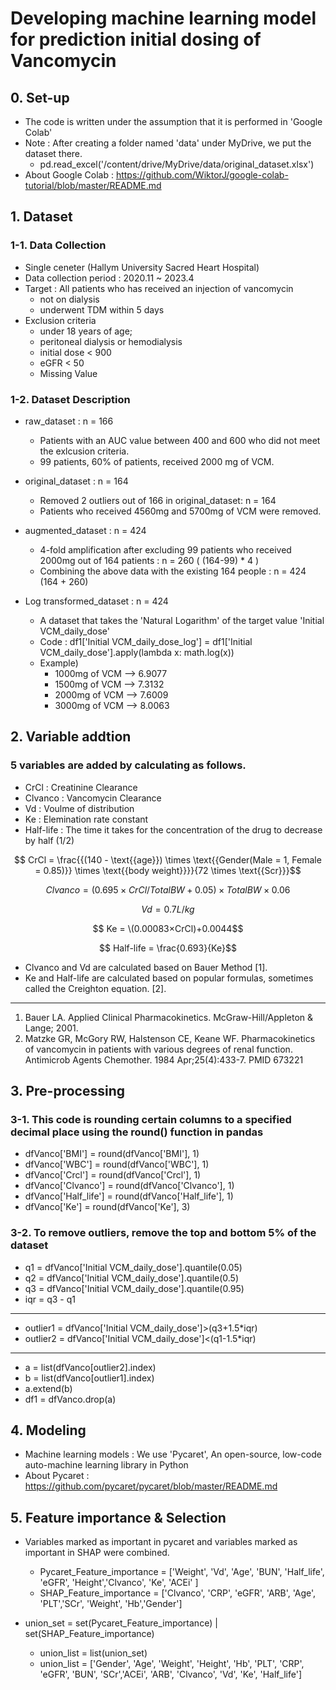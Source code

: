 # Developing machine learning model for prediction initial dosing of Vancomycin

## 0. Set-up
- The code is written under the assumption that it is performed in 'Google Colab'
- Note : After creating a folder named 'data' under MyDrive, we put the dataset there.
  - pd.read_excel('/content/drive/MyDrive/data/original_dataset.xlsx')
- About Google Colab : https://github.com/WiktorJ/google-colab-tutorial/blob/master/README.md

## 1. Dataset
### 1-1. Data Collection
- Single ceneter (Hallym University Sacred Heart Hospital)
- Data collection period : 2020.11 ~ 2023.4
- Target : All patients who has received an injection of vancomycin
  - not on dialysis
  - underwent TDM within 5 days
- Exclusion criteria
  - under 18 years of age;
  - peritoneal dialysis or hemodialysis
  - initial dose < 900
  - eGFR < 50
  - Missing Value

### 1-2. Dataset Description
- raw_dataset : n = 166
  - Patients with an AUC value between 400 and 600 who did not meet the exlcusion criteria.
  - 99 patients, 60% of patients, received 2000 mg of VCM.

- original_dataset : n = 164
  - Removed 2 outliers out of 166 in original_dataset: n = 164
  - Patients who received 4560mg and 5700mg of VCM were removed.

- augmented_dataset : n = 424
  - 4-fold amplification after excluding 99 patients who received 2000mg out of 164 patients : n = 260 ( (164-99) * 4 )
  - Combining the above data with the existing 164 people : n = 424 (164 + 260)
  
- Log transformed_dataset : n = 424
  - A dataset that takes the 'Natural Logarithm' of the target value 'Initial VCM_daily_dose'
  - Code : df1['Initial VCM_daily_dose_log'] = df1['Initial VCM_daily_dose'].apply(lambda x: math.log(x))
  - Example)
    - 1000mg of VCM --> 6.9077
    - 1500mg of VCM --> 7.3132
    - 2000mg of VCM --> 7.6009
    - 3000mg of VCM --> 8.0063

## 2. Variable addtion

### 5 variables are added by calculating as follows.
- CrCl : Creatinine Clearance
- Clvanco : Vancomycin Clearance
- Vd : Voulme of distribution
- Ke : Elemination rate constant
- Half-life : The time it takes for the concentration of the drug to decrease by half (1/2)


 
$$ CrCl = \frac{{(140 - \text{{age}}) \times \text{{Gender(Male = 1, Female = 0.85)}} \times \text{{body weight}}}}{72 \times \text{{Scr}}}$$

$$ Clvanco =  (0.695 \times {{CrCl}}/{TotalBW} + 0.05) \times TotalBW \times 0.06$$

$$Vd = 0.7 L/kg $$

$$ Ke = \(0.00083×CrCl)+0.0044$$

$$ Half-life = \frac{0.693}{Ke}$$



- Clvanco and Vd are calculated based on Bauer Method [1].
- Ke and Half-life are calculated based on popular formulas, sometimes called the Creighton equation. [2].
- ---
1. Bauer LA. Applied Clinical Pharmacokinetics. McGraw-Hill/Appleton & Lange; 2001.
2. Matzke GR, McGory RW, Halstenson CE, Keane WF. Pharmacokinetics of vancomycin in patients with various degrees of renal function. Antimicrob Agents Chemother. 1984 Apr;25(4):433-7. PMID 673221

## 3. Pre-processing

### 3-1. This code is rounding certain columns to a specified decimal place using the round() function in pandas

- dfVanco['BMI'] = round(dfVanco['BMI'], 1)
- dfVanco['WBC'] = round(dfVanco['WBC'], 1)
- dfVanco['Crcl'] = round(dfVanco['Crcl'], 1)
- dfVanco['Clvanco'] = round(dfVanco['Clvanco'], 1)
- dfVanco['Half_life'] = round(dfVanco['Half_life'], 1)
- dfVanco['Ke'] = round(dfVanco['Ke'], 3)

### 3-2. To remove outliers, remove the top and bottom 5% of the dataset

- q1 = dfVanco['Initial VCM_daily_dose'].quantile(0.05)
- q2 = dfVanco['Initial VCM_daily_dose'].quantile(0.5)
- q3 = dfVanco['Initial VCM_daily_dose'].quantile(0.95)
- iqr = q3 - q1

----
- outlier1 = dfVanco['Initial VCM_daily_dose']>(q3+1.5*iqr)
- outlier2 = dfVanco['Initial VCM_daily_dose']<(q1-1.5*iqr)
----
- a = list(dfVanco[outlier2].index)
- b = list(dfVanco[outlier1].index)
- a.extend(b)
- df1 = dfVanco.drop(a)


## 4. Modeling

- Machine learning models : We use 'Pycaret', An open-source, low-code auto-machine learning library in Python
- About Pycaret : https://github.com/pycaret/pycaret/blob/master/README.md


## 5. Feature importance & Selection
- Variables marked as important in pycaret and variables marked as important in SHAP were combined.
  - Pycaret_Feature_importance = ['Weight', 'Vd', 'Age', 'BUN', 'Half_life', 'eGFR', 'Height','Clvanco', 'Ke', 'ACEi' ]
  - SHAP_Feature_importance = ['Clvanco', 'CRP', 'eGFR', 'ARB', 'Age', 'PLT','SCr', 'Weight', 'Hb','Gender']
 
    
- union_set = set(Pycaret_Feature_importance) | set(SHAP_Feature_importance)
  - union_list = list(union_set)
  - union_list = ['Gender', 'Age', 'Weight', 'Height', 'Hb', 'PLT', 'CRP', 'eGFR', 'BUN', 'SCr','ACEi', 'ARB', 'Clvanco', 'Vd', 'Ke', 'Half_life']
